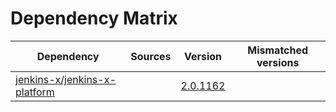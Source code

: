 # Dependency Matrix

Dependency | Sources | Version | Mismatched versions
---------- | ------- | ------- | -------------------
[jenkins-x/jenkins-x-platform](https://github.com/jenkins-x/jenkins-x-platform.git) |  | [2.0.1162](https://github.com/jenkins-x/jenkins-x-platform/releases/tag/v2.0.1162) | 
